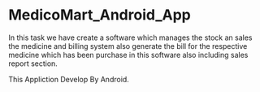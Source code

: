# MedicoMart_Android_App

In this task we have create a software which manages the stock an
sales the medicine and billing system also generate the bill for the
respective medicine which has been purchase in this software also
including sales report section.

This Appliction Develop By Android.
